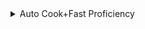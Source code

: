 <details>
  <summary>Auto Cook+Fast Proficiency</summary>
  <img src="https://github.com/0kolya0/GC_FuncList/blob/main/gif/Ability%20Reduce+Max%20Energy.gif"/>
</details>